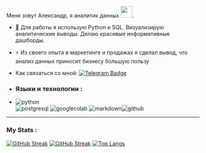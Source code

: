 Меня зовут Александр, я аналитик данных <img src="https://media.giphy.com/media/WUlplcMpOCEmTGBtBW/giphy.gif" width="30">.
- :telescope: Для работы я использую Python и SQL. Визуализирую аналитические выводы. Делаю красивые информативные дашборды. 

- :zap: Из своего опыта в маркетинге и продажах я сделал вывод, что анализ данных приносит бизнесу большую пользу

- Как связаться со мной: [![Telegram Badge](https://img.shields.io/badge/-panda_ora-blue?style=flat&logo=Telegram&logoColor=white)](your-tg-url)
- ### Языки и технологии :
- ![python](https://img.shields.io/badge/python-316192?style=for-the-badge&logo=docker&logoColor=white)  
           ![postgresql](https://img.shields.io/badge/PostgreSQL-316192?style=for-the-badge&logo=postgresql&logoColor=white)
  ![googlecolab](https://img.shields.io/badge/Colab-F9AB00?style=for-the-badge&logo=googlecolab&color=525252) ![markdown](https://img.shields.io/badge/Markdown-000000?style=for-the-badge&logo=markdown&logoColor=white)![github](https://img.shields.io/badge/GitHub-100000?style=for-the-badge&logo=github&logoColor=white)
 
---

### My Stats :
[![GitHub Streak](https://streak-stats.demolab.com?user=ecocity-coder&theme=transparent&hide_border=true&mode=weekly&fire=FF2222&dates=2C68F6&currStreakLabel=2C68F6&currStreakNum=2C68F6)](https://git.io/streak-stats)
<a href="https://git.io/streak-stats"><img src="http://github-readme-streak-stats.herokuapp.com?user=ecocity-coder" alt="GitHub Streak" /></a>
[![Top Langs](https://github-readme-stats.vercel.app/api/top-langs/?username=ecocity-coder&layout=compact&theme=vision-friendly-dark)](https://github.com/anuraghazra/github-readme-stats)
          
